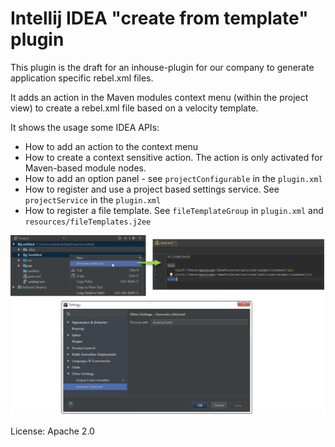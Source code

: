# Intellij IDEA "create from template" plugin

This plugin is the draft for an inhouse-plugin for our company to generate application specific rebel.xml files.

It adds an action in the Maven modules context menu (within the project view) to create a rebel.xml file based on a velocity template. 

It shows the usage some IDEA APIs:
* How to add an action to the context menu
* How to create a context sensitive action. The action is only activated for Maven-based module nodes. 
* How to add an option panel - see ```projectConfigurable``` in the ```plugin.xml```
* How to register and use a project based settings service. See ```projectService``` in the ```plugin.xml```
* How to register a file template. See ```fileTemplateGroup``` in ```plugin.xml``` and ```resources/fileTemplates.j2ee```

<img src="https://raw.githubusercontent.com/markiewb/idea-create-from-template-plugin/master/example.png"/>

License: Apache 2.0
